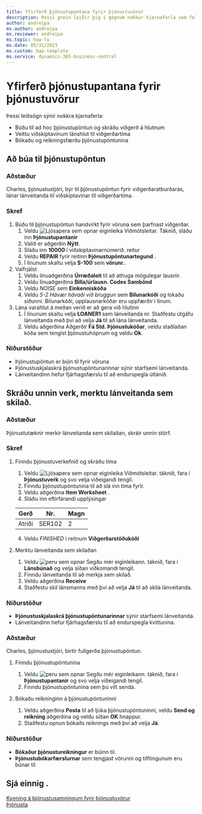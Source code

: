 ```yaml
---
title: Yfirferð þjónustupantana fyrir þjónustuvörur
description: Þessi grein leiðir þig í gegnum nokkur kjarnaferla sem fela í sér þjónustupantanir og vörur.
author: andreipa
ms.author: andreipa
ms.reviewer: andreipa
ms.topic: how-to
ms.date: 05/31/2023
ms.custom: bap-template
ms.service: dynamics-365-business-central
---
```


# Yfirferð þjónustupantana fyrir þjónustuvörur

Þessi leiðsögn sýnir nokkra kjarnaferla:

- Búðu til ad hoc þjónustupöntun og skráðu viðgerð á hlutnum
- Veittu viðskiptavinum lánshlut til viðgerðartíma
- Bókaðu og reikningsfærðu þjónustupöntunina
    
## Að búa til þjónustupöntun

### Aðstæður  

Charles, þjónustustjóri, býr til þjónustupöntun fyrir viðgerðaratburðarás, lánar lánveitanda til viðskiptavinar til viðgerðartíma.

### Skref

1. Búðu til þjónustupöntun handvirkt fyrir vöruna sem þarfnast viðgerðar.
   1. Veldu ![Ljósapera sem opnar eiginleika Viðmótsleitar.](../../media/ui-search/search_small.png "Segðu mér hvað þú vilt gera") Táknið, sláðu inn **Þjónustupantanir**
   2. Valið er aðgerðin **Nýtt**.
   3. Sláðu inn **10000** í viðskiptavinarnúmerið. reitur
   4. Veldu **REPAIR** fyrir reitinn **Þjónustupöntunartegund** .
   5. Í línunum skaltu velja **S-100** sem **vörunr.**.
2. Valfrjálst
   1. Veldu línuaðgerðina **Úrræðaleit** til að athuga mögulegar lausnir.
   2. Veldu línuaðgerðina **Billa/úrlausn. Codes Sambönd**
   3. Veldu *NOISE* sem **Einkenniskóða**
   4. Veldu *5-2 Hávær hávaði við bruggun* sem **Bilunarkóði** og lokaðu síðunni. Bilunarkóði, upplausnarkóðar eru uppfærðir í línum.
3. Lána varahlut á meðan verið er að gera við hlutinn
   1. Í línunum skaltu velja **LOANER1** sem lánveitanda nr. Staðfestu útgáfu lánveitanda með því að velja **Já** til að lána lánveitanda. 
   2. Veldu aðgerðina Aðgerðir **Fá Std. Þjónustukóðar**, veldu staðlaðan kóða sem tengist þjónustuhópnum og veldu **Ok**.
   
### Niðurstöður

- Þjónustupöntun er búin til fyrir vöruna
- Þjónustuskjalaskrá þjónustupöntunarinnar sýnir starfsemi lánveitanda.
- Lánveitandinn hefur fjárhagsfærslu til að endurspegla útlánið.
   

## Skráðu unnin verk, merktu lánveitanda sem skilað.

### Aðstæður  

Þjónustutæknir merkir lánveitanda sem skilaðan, skráir unnin störf.

### Skref

1. Finndu þjónustuverkefnið og skráðu tíma 
   1. Veldu ![Ljósapera sem opnar eiginleika Viðmótsleitar.](../../media/ui-search/search_small.png "Segðu mér hvað þú vilt gera") táknið, fara í **Þjónustuverk** og svo velja viðeigandi tengil.
   2. Finndu þjónustupöntunina til að slá inn tíma fyrir.
   3. Veldu aðgerðina **Item Worksheet** .
   4. Sláðu inn eftirfarandi upplýsingar

    |Gerð|Nr.|Magn|
    |----|---|--------|  
    |Atriði|SER102|2|

   4. Veldu *FINISHED* í reitnum **Viðgerðarstöðukóði** 
    
2. Merktu lánveitanda sem skilaðan
   1. Veldu ![peru sem opnar Segðu mér eiginleikann.](../../media/ui-search/search_small.png "Segðu mér hvað þú vilt gera") táknið, fara í **Lánsbúnað** og velja síðan viðkomandi tengil.
   2. Finndu lánveitanda til að merkja sem skilað.
   3. Veldu aðgerðina **Receive**  
   4. Staðfestu skil lánsmanns með því að velja **Já** til að skila lánveitanda.
      
### Niðurstöður

-  **Þjónustuskjalaskrá þjónustupöntunarinnar**  sýnir starfsemi lánveitanda.
- Lánveitandinn hefur fjárhagsfærslu til að endurspegla kvittunina.


### Aðstæður  

Charles, þjónustustjóri, birtir fullgerða þjónustupöntun.

1. Finndu þjónustupöntunina 
   1. Veldu ![peru sem opnar Segðu mér eiginleikann.](../../media/ui-search/search_small.png "Segðu mér hvað þú vilt gera") táknið, fara í **Þjónustupantanir** og svo velja viðeigandi tengil.
   2. Finndu þjónustupöntunina sem þú vilt senda.

2. Bókaðu reikninginn á þjónustupöntuninni
   1. Veldu aðgerðina **Posta** til að ljúka þjónustupöntuninni, veldu **Send og reikning** aðgerðina og veldu síðan  **OK** hnappur.
   2. Staðfestu opnun bókaðs reiknings með því að velja **Já**. 
### Niðurstöður

-  **Bókaður þjónustureikningur** er búinn til.
-  **Þjónustubókarfærslurnar** sem tengjast vörunni og tilföngunum eru búnar til

## Sjá einnig .
[Kynning á þjónustusamningum fyrir þjónustuvörur](service-contract-flow.md)  
[Þjónusta](../../service-service.md)
